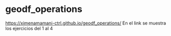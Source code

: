 # geodf_operations
https://ximenamamani-ctrl.github.io/geodf_operations/ 
En el link se muestra los ejercicios del 1 al 4
